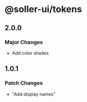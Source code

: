 # @soller-ui/tokens

## 2.0.0

### Major Changes

- Add color shades

## 1.0.1

### Patch Changes

- "Add display names"
